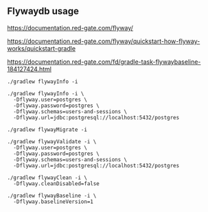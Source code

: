 

## Flywaydb usage
https://documentation.red-gate.com/flyway/

https://documentation.red-gate.com/flyway/quickstart-how-flyway-works/quickstart-gradle

https://documentation.red-gate.com/fd/gradle-task-flywaybaseline-184127424.html


```shell
./gradlew flywayInfo -i

./gradlew flywayInfo -i \
  -Dflyway.user=postgres \
  -Dflyway.password=postgres \
  -Dflyway.schemas=users-and-sessions \
  -Dflyway.url=jdbc:postgresql://localhost:5432/postgres
```

```shell
./gradlew flywayMigrate -i
```

```shell
./gradlew flywayValidate -i \
  -Dflyway.user=postgres \
  -Dflyway.password=postgres \
  -Dflyway.schemas=users-and-sessions \
  -Dflyway.url=jdbc:postgresql://localhost:5432/postgres
```

```shell
./gradlew flywayClean -i \
  -Dflyway.cleanDisabled=false

```

```shell
./gradlew flywayBaseline -i \
  -Dflyway.baselineVersion=1
```
